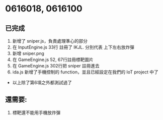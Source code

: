 # 0616018, 0616100
## 已完成
1. 新增了 sniper.js，負責處理準心的部分
2. 在 InputEngine.js 33行 註冊了 IKJL. 分別代表 上下左右放炸彈
3. 新增 sniper.png
4. 在 GameEngine.js 52, 67行註冊標靶圖片
5. 在 GameEngine.js 302行把 sniper 註冊進去
6. ida.js 新增了手機控制的 function，並且已經設定在我們的 IoT project 中了
* 以上除了第6項之外都測試過了

## 還需要:
1. 標靶還不能用手機放炸彈
